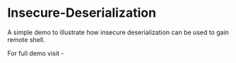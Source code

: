 # Insecure-Deserialization

A simple demo to illustrate how insecure deserialization can be used to gain remote shell.

For full demo visit - <link>
